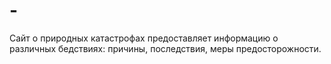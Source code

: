 # -
Сайт о природных катастрофах предоставляет информацию о различных бедствиях: причины, последствия, меры предосторожности.
